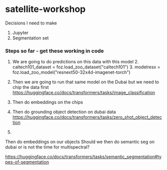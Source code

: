 # satellite-workshop

Decisions I need to make
1. Jupyter
2. Segmentation set


### Steps so far - get these working in code
1. We are going to do predictions on this data with this model
   2. caltech101_dataset = foz.load_zoo_dataset("caltech101")
   3. modelresx = foz.load_zoo_model("resnext50-32x4d-imagenet-torch")
4. Then we are going to run that same model on the Dubai but we need to chip the data first
   https://huggingface.co/docs/transformers/tasks/image_classification
5. Then do embeddings on the chips

5. Then do grounding object detection on dubai data
   https://huggingface.co/docs/transformers/tasks/zero_shot_object_detection
6. 
Then do embeddings on our objects
Should we then do semantic seg on dubai or is not the time for multispectral?

https://huggingface.co/docs/transformers/tasks/semantic_segmentation#types-of-segmentation

